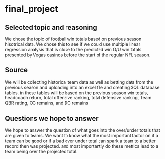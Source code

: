 # final_project
## Selected topic and reasoning
We chose the topic of football win totals based on previous season hisotrical data. We chose this to see if we could use multiple linear regression analysis that is close to the predicted win O/U win totals presented by Vegas casinos before the start of the regular NFL season.
## Source
We will be collecting historical team data as well as betting data from the previous season and uploading into an excel file and creating SQL database tables. in these tables will be based on the previous season win totals, headcoach return, total offensive ranking, total defensive ranking, Team QBR rating, OC remains, and DC remains
## Questions we hope to answer
We hope to answer the question of what goes into the over/under totals that are given to teams. We want to know what the most important factor on if a team can be good or if a bad over under total can spark a team to a better record then was projected. and most importantly do these metrics lead to a team being over the projected total.
